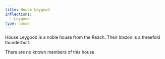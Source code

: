 ```yaml
---
title: House Leygood
inflections:
  - Leygood
type: house
---
```


House Leygood is a noble house from the Reach. Their blazon is a threefold thunderbolt.

There are no known members of this house.


